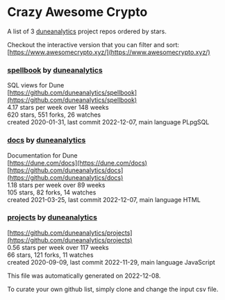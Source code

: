# Crazy Awesome Crypto
A list of 3 [duneanalytics](https://github.com/duneanalytics) project repos ordered by stars.  

Checkout the interactive version that you can filter and sort: 
[https://www.awesomecrypto.xyz/](https://www.awesomecrypto.xyz/)  


### [spellbook](https://github.com/duneanalytics/spellbook) by [duneanalytics](https://github.com/duneanalytics)  
SQL views for Dune  
[https://github.com/duneanalytics/spellbook](https://github.com/duneanalytics/spellbook)  
4.17 stars per week over 148 weeks  
620 stars, 551 forks, 26 watches  
created 2020-01-31, last commit 2022-12-07, main language PLpgSQL  


### [docs](https://github.com/duneanalytics/docs) by [duneanalytics](https://github.com/duneanalytics)  
Documentation for Dune  
[https://dune.com/docs](https://dune.com/docs)  
[https://github.com/duneanalytics/docs](https://github.com/duneanalytics/docs)  
1.18 stars per week over 89 weeks  
105 stars, 82 forks, 14 watches  
created 2021-03-25, last commit 2022-12-07, main language HTML  


### [projects](https://github.com/duneanalytics/projects) by [duneanalytics](https://github.com/duneanalytics)  
  
[https://github.com/duneanalytics/projects](https://github.com/duneanalytics/projects)  
0.56 stars per week over 117 weeks  
66 stars, 121 forks, 11 watches  
created 2020-09-09, last commit 2022-11-29, main language JavaScript  


This file was automatically generated on 2022-12-08.  

To curate your own github list, simply clone and change the input csv file.  